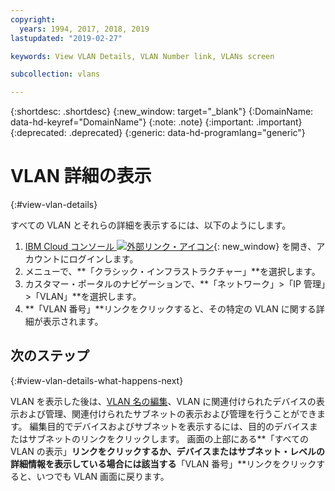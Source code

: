 ```yaml
---
copyright:
  years: 1994, 2017, 2018, 2019
lastupdated: "2019-02-27"

keywords: View VLAN Details, VLAN Number link, VLANs screen

subcollection: vlans

---
```


{:shortdesc: .shortdesc}
{:new_window: target="_blank"}
{:DomainName: data-hd-keyref="DomainName"}
{:note: .note}
{:important: .important}
{:deprecated: .deprecated}
{:generic: data-hd-programlang="generic"}

# VLAN 詳細の表示
{:#view-vlan-details}

すべての VLAN とそれらの詳細を表示するには、以下のようにします。

1. [IBM Cloud コンソール ![外部リンク・アイコン](../../icons/launch-glyph.svg "外部リンク・アイコン")](https://{DomainName}/){: new_window} を開き、アカウントにログインします。
2. メニューで、**「クラシック・インフラストラクチャー」**を選択します。
3. カスタマー・ポータルのナビゲーションで、**「ネットワーク」>「IP 管理」>「VLAN」**を選択します。
4. **「VLAN 番号」**リンクをクリックすると、その特定の VLAN に関する詳細が表示されます。

## 次のステップ
{:#view-vlan-details-what-happens-next}

VLAN を表示した後は、[VLAN 名の編集](/docs/infrastructure/vlans?topic=vlans-edit-vlan-name)、VLAN に関連付けられたデバイスの表示および管理、関連付けられたサブネットの表示および管理を行うことができます。 編集目的でデバイスおよびサブネットを表示するには、目的のデバイスまたはサブネットのリンクをクリックします。 画面の上部にある**「すべての VLAN の表示」**リンクをクリックするか、デバイスまたはサブネット・レベルの詳細情報を表示している場合には該当する**「VLAN 番号」**リンクをクリックすると、いつでも VLAN 画面に戻ります。
